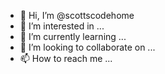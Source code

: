 - 👋 Hi, I’m @scottscodehome
- 👀 I’m interested in ...
- 🌱 I’m currently learning ...
- 💞️ I’m looking to collaborate on ...
- 📫 How to reach me ...

<!---
scottscodehome/scottscodehome is a ✨ special ✨ repository because its `README.md` (this file) appears on your GitHub profile.
You can click the Preview link to take a look at your changes.
--->
